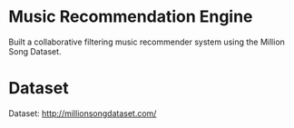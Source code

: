 # Music Recommendation Engine
Built a collaborative filtering music recommender system using the Million Song Dataset.
# Dataset
Dataset: http://millionsongdataset.com/
 
